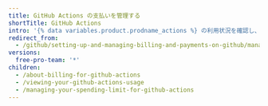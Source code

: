```yaml
---
title: GitHub Actions の支払いを管理する
shortTitle: GitHub Actions
intro: '{% data variables.product.prodname_actions %} の利用状況を確認し、利用上限を設定することができます。'
redirect_from:
  - /github/setting-up-and-managing-billing-and-payments-on-github/managing-billing-for-github-actions
versions:
  free-pro-team: '*'
children:
  - /about-billing-for-github-actions
  - /viewing-your-github-actions-usage
  - /managing-your-spending-limit-for-github-actions
---
```


